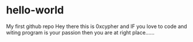 # hello-world
My first github repo
Hey there this is 0xcypher and IF you love to code and witing program is your passion then you are at right place......
